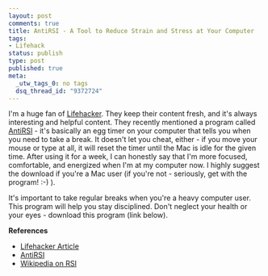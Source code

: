 ```yaml
--- 
layout: post
comments: true
title: AntiRSI - A Tool to Reduce Strain and Stress at Your Computer
tags: 
- Lifehack
status: publish
type: post
published: true
meta: 
  _utw_tags_0: no tags
  dsq_thread_id: "9372724"
---
```

I'm a huge fan of <a title="Lifehacker" href="http://www.lifehacker.com">Lifehacker</a>. They keep their content fresh, and it's always interesting and helpful content. They recently mentioned a program called <a title="AntiRSI" href="http://tech.inhelsinki.nl/antirsi/">AntiRSI</a> - it's basically an egg timer on your computer that tells you when you need to take a break. It doesn't let you cheat, either - if you move your mouse or type at all, it will reset the timer until the Mac is idle for the given time.
After using it for a week, I can honestly say that I'm more focused, comfortable, and energized when I'm at my computer now. I highly suggest the download if you're a Mac user (if you're not - seriously, get with the program! :-) ).

It's important to take regular breaks when you're a heavy computer user. This program will help you stay disciplined. Don't neglect your health or your eyes - download this program (link below).

<strong>References</strong>
<ul>
	<li><a title="Lifehacker Article" href="http://lifehacker.com/software/rsi/download-of-the-day-antirsi-mac-205859.php">Lifehacker Article</a></li>
	<li><a title="AntiRSI" href="http://tech.inhelsinki.nl/antirsi/">AntiRSI</a></li>
	<li><a title="Wikipedia Article" href="http://en.wikipedia.org/wiki/Repetitive_strain_injury">Wikipedia on RSI</a></li>
</ul>
